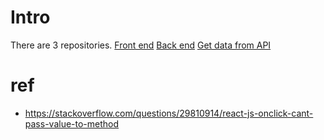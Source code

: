 # Intro

There are 3 repositories.
[Front end](https://github.com/kenpeter/melresfront)
[Back end](https://github.com/kenpeter/melresback)
[Get data from API](https://github.com/kenpeter/melres)



# ref
* https://stackoverflow.com/questions/29810914/react-js-onclick-cant-pass-value-to-method
